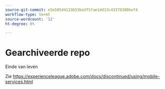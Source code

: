 ```yaml
---
source-git-commit: e5e505d4113b53ba3f5fae1dd13c43378300bef4
workflow-type: tm+mt
source-wordcount: '12'
ht-degree: 0%

---
```

# Gearchiveerde repo

Einde van leven

Zie https://experienceleague.adobe.com/docs/discontinued/using/mobile-services.html
